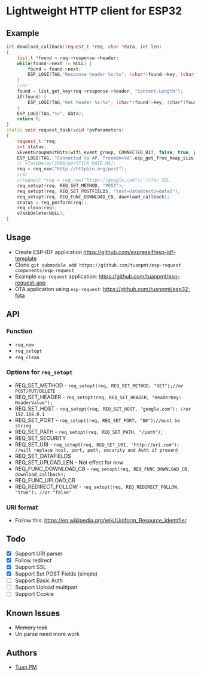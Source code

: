 # Lightweight HTTP client for ESP32 
## Example 

```cpp
int download_callback(request_t *req, char *data, int len)
{
    list_t *found = req->response->header;
    while(found->next != NULL) {
        found = found->next;
        ESP_LOGI(TAG,"Response header %s:%s", (char*)found->key, (char*)found->value);
    }
    //or 
    found = list_get_key(req->response->header, "Content-Length");
    if(found) {
        ESP_LOGI(TAG,"Get header %s:%s", (char*)found->key, (char*)found->value);
    }
    ESP_LOGI(TAG,"%s", data);
    return 0;
}
static void request_task(void *pvParameters)
{
    request_t *req;
    int status;
    xEventGroupWaitBits(wifi_event_group, CONNECTED_BIT, false, true, portMAX_DELAY);
    ESP_LOGI(TAG, "Connected to AP, freemem=%d",esp_get_free_heap_size());
    // vTaskDelay(1000/portTICK_RATE_MS);
    req = req_new("http://httpbin.org/post"); 
    //or
    //request *req = req_new("https://google.com"); //for SSL
    req_setopt(req, REQ_SET_METHOD, "POST");
    req_setopt(req, REQ_SET_POSTFIELDS, "test=data&test2=data2");
    req_setopt(req, REQ_FUNC_DOWNLOAD_CB, download_callback);
    status = req_perform(req);
    req_clean(req);
    vTaskDelete(NULL);
}

```

## Usage 
- Create ESP-IDF application https://github.com/espressif/esp-idf-template
- Clone `git submodule add https://github.com/tuanpmt/esp-request components/esp-request`
- Example `esp-request` application: https://github.com/tuanpmt/esp-request-app
- OTA application using `esp-request`: https://github.com/tuanpmt/esp32-fota

## API 

### Function
- `req_new`
- `req_setopt`
- `req_clean`

### Options for `req_setopt`  
- REQ_SET_METHOD - `req_setopt(req, REQ_SET_METHOD, "GET");//or POST/PUT/DELETE`
- REQ_SET_HEADER - `req_setopt(req, REQ_SET_HEADER, "HeaderKey: HeaderValue");`
- REQ_SET_HOST - `req_setopt(req, REQ_SET_HOST, "google.com"); //or 192.168.0.1`
- REQ_SET_PORT - `req_setopt(req, REQ_SET_PORT, "80");//must be string`
- REQ_SET_PATH - `req_setopt(req, REQ_SET_PATH, "/path");`
- REQ_SET_SECURITY
- REQ_SET_URI  - `req_setopt(req, REQ_SET_URI, "http://uri.com"); //will replace host, port, path, security and Auth if present`
- REQ_SET_DATAFIELDS
- REQ_SET_UPLOAD_LEN - Not effect for now
- REQ_FUNC_DOWNLOAD_CB - `req_setopt(req, REQ_FUNC_DOWNLOAD_CB, download_callback);`
- REQ_FUNC_UPLOAD_CB
- REQ_REDIRECT_FOLLOW - `req_setopt(req, REQ_REDIRECT_FOLLOW, "true"); //or "false"`

### URI format 
- Follow this: https://en.wikipedia.org/wiki/Uniform_Resource_Identifier

## Todo  
- [x] Support URI parser
- [x] Follow redirect
- [x] Support SSL
- [x] Support Set POST Fields (simple)
- [ ] Support Basic Auth
- [ ] Support Upload multipart
- [ ] Support Cookie

## Known Issues 
- ~~Memory leak~~
- Uri parse need more work

## Authors
- [Tuan PM](https://twitter.com/tuanpmt)

